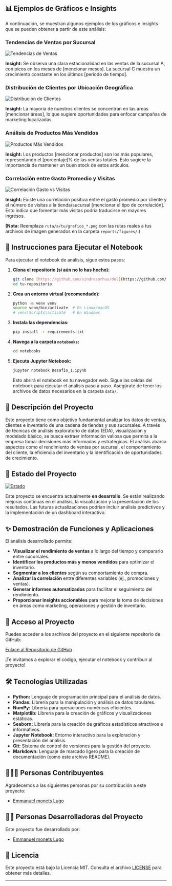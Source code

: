 ## 📊 Ejemplos de Gráficos e Insights

A continuación, se muestran algunos ejemplos de los gráficos e insights que se pueden obtener a partir de este análisis:

### Tendencias de Ventas por Sucursal

![Tendencias de Ventas](ruta/a/tu/grafico_ventas_sucursal.png)

**Insight:** Se observa una clara estacionalidad en las ventas de la sucursal A, con picos en los meses de [mencionar meses]. La sucursal C muestra un crecimiento constante en los últimos [periodo de tiempo].

### Distribución de Clientes por Ubicación Geográfica

![Distribución de Clientes](ruta/a/tu/grafico_distribucion_clientes.png)

**Insight:** La mayoría de nuestros clientes se concentran en las áreas [mencionar áreas], lo que sugiere oportunidades para enfocar campañas de marketing localizadas.

### Análisis de Productos Más Vendidos

![Productos Más Vendidos](ruta/a/tu/grafico_productos_vendidos.png)

**Insight:** Los productos [mencionar productos] son los más populares, representando el [porcentaje]% de las ventas totales. Esto sugiere la importancia de mantener un buen stock de estos artículos.

### Correlación entre Gasto Promedio y Visitas

![Correlación Gasto vs Visitas](ruta/a/tu/grafico_correlacion.png)

**Insight:** Existe una correlación positiva entre el gasto promedio por cliente y el número de visitas a la tienda/sucursal [mencionar el tipo de correlación]. Esto indica que fomentar más visitas podría traducirse en mayores ingresos.

**(Nota:** Reemplaza `ruta/a/tu/grafico_*.png` con las rutas reales a tus archivos de imagen generados en la carpeta `reports/figures/`.)

## 🚀 Instrucciones para Ejecutar el Notebook

Para ejecutar el notebook de análisis, sigue estos pasos:

1.  **Clona el repositorio (si aún no lo has hecho):**
    ```bash
    git clone [https://github.com/sindresorhus/del](https://github.com/sindresorhus/del)
    cd tu-repositorio
    ```

2.  **Crea un entorno virtual (recomendado):**
    ```bash
    python -m venv venv
    source venv/bin/activate  # En Linux/macOS
    # venv\Scripts\activate   # En Windows
    ```

3.  **Instala las dependencias:**
    ```bash
    pip install -r requirements.txt
    ```

4.  **Navega a la carpeta `notebooks`:**
    ```bash
    cd notebooks
    ```

5.  **Ejecuta Jupyter Notebook:**
    ```bash
    jupyter notebook Desafio_1.ipynb
    ```

    Esto abrirá el notebook en tu navegador web. Sigue las celdas del notebook para ejecutar el análisis paso a paso. Asegúrate de tener los archivos de datos necesarios en la carpeta `data/`.

## 📝 Descripción del Proyecto

Este proyecto tiene como objetivo fundamental analizar los datos de ventas, clientes e inventario de una cadena de tiendas y sus sucursales. A través de técnicas de análisis exploratorio de datos (EDA), visualización y modelado básico, se busca extraer información valiosa que permita a la empresa tomar decisiones más informadas y estratégicas. El análisis abarca aspectos como el rendimiento de ventas por sucursal, el comportamiento del cliente, la eficiencia del inventario y la identificación de oportunidades de crecimiento.

## 🚦 Estado del Proyecto

[![Estado](https://img.shields.io/badge/Estado-En%20Desarrollo-yellow)](https://img.shields.io/badge/Estado-En%20Desarrollo-yellow)

Este proyecto se encuentra actualmente **en desarrollo**. Se están realizando mejoras continuas en el análisis, la visualización y la presentación de los resultados. Las futuras actualizaciones podrían incluir análisis predictivos y la implementación de un dashboard interactivo.

## ✨ Demostración de Funciones y Aplicaciones

El análisis desarrollado permite:

- **Visualizar el rendimiento de ventas** a lo largo del tiempo y compararlo entre sucursales.
- **Identificar los productos más y menos vendidos** para optimizar el inventario.
- **Segmentar a los clientes** según su comportamiento de compra.
- **Analizar la correlación** entre diferentes variables (ej., promociones y ventas).
- **Generar informes automatizados** para facilitar el seguimiento del rendimiento.
- **Proporcionar insights accionables** para mejorar la toma de decisiones en áreas como marketing, operaciones y gestión de inventario.

## 🔗 Acceso al Proyecto

Puedes acceder a los archivos del proyecto en el siguiente repositorio de GitHub:

[Enlace al Repositorio de GitHub](https://github.com/EmmanuelMontes/oracle-one-data-science-challenges/tree/main/Desafio_1)

¡Te invitamos a explorar el código, ejecutar el notebook y contribuir al proyecto!

## 🛠️ Tecnologías Utilizadas

- **Python:** Lenguaje de programación principal para el análisis de datos.
- **Pandas:** Librería para la manipulación y análisis de datos tabulares.
- **NumPy:** Librería para operaciones numéricas eficientes.
- **Matplotlib:** Librería para la creación de gráficos y visualizaciones estáticas.
- **Seaborn:** Librería para la creación de gráficos estadísticos atractivos e informativos.
- **Jupyter Notebook:** Entorno interactivo para la exploración y presentación del análisis.
- **Git:** Sistema de control de versiones para la gestión del proyecto.
- **Markdown:** Lenguaje de marcado ligero para la creación de documentación (como este archivo README).

## 🧑‍🤝‍🧑 Personas Contribuyentes

Agradecemos a las siguientes personas por su contribución a este proyecto:

- [Emmanuel monets Lugo](https://github.com/EmmanuelMontes)

## 👨‍💻 Personas Desarrolladoras del Proyecto

Este proyecto fue desarrollado por:

- [Emmanuel monets Lugo](https://github.com/EmmanuelMontes)

## 📄 Licencia

Este proyecto está bajo la Licencia MIT. Consulta el archivo [LICENSE](LICENSE) para obtener más detalles.

---
